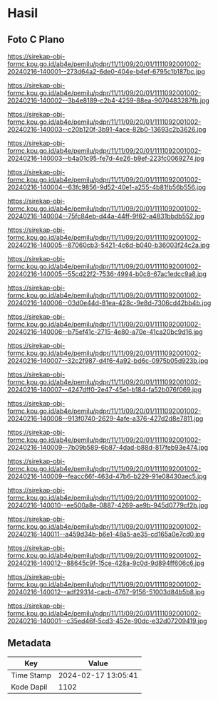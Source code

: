 # Hasil

## Foto C Plano

https://sirekap-obj-formc.kpu.go.id/ab4e/pemilu/pdpr/11/11/09/20/01/1111092001002-20240216-140001--273d64a2-6de0-404e-b4ef-6795c1b187bc.jpg

https://sirekap-obj-formc.kpu.go.id/ab4e/pemilu/pdpr/11/11/09/20/01/1111092001002-20240216-140002--3b4e8189-c2b4-4259-88ea-9070483287fb.jpg

https://sirekap-obj-formc.kpu.go.id/ab4e/pemilu/pdpr/11/11/09/20/01/1111092001002-20240216-140003--c20b120f-3b91-4ace-82b0-13693c2b3626.jpg

https://sirekap-obj-formc.kpu.go.id/ab4e/pemilu/pdpr/11/11/09/20/01/1111092001002-20240216-140003--b4a01c95-fe7d-4e26-b9ef-223fc0069274.jpg

https://sirekap-obj-formc.kpu.go.id/ab4e/pemilu/pdpr/11/11/09/20/01/1111092001002-20240216-140004--63fc9856-9d52-40e1-a255-4b81fb56b556.jpg

https://sirekap-obj-formc.kpu.go.id/ab4e/pemilu/pdpr/11/11/09/20/01/1111092001002-20240216-140004--75fc84eb-d44a-44ff-9f62-a4831bbdb552.jpg

https://sirekap-obj-formc.kpu.go.id/ab4e/pemilu/pdpr/11/11/09/20/01/1111092001002-20240216-140005--87060cb3-5421-4c6d-b040-b36003f24c2a.jpg

https://sirekap-obj-formc.kpu.go.id/ab4e/pemilu/pdpr/11/11/09/20/01/1111092001002-20240216-140005--55cd22f2-7536-4994-b0c8-67ac1edcc9a8.jpg

https://sirekap-obj-formc.kpu.go.id/ab4e/pemilu/pdpr/11/11/09/20/01/1111092001002-20240216-140006--03d0e44d-81ea-428c-9e8d-7306cd42bb4b.jpg

https://sirekap-obj-formc.kpu.go.id/ab4e/pemilu/pdpr/11/11/09/20/01/1111092001002-20240216-140006--b75ef41c-2715-4e80-a70e-41ca20bc9d16.jpg

https://sirekap-obj-formc.kpu.go.id/ab4e/pemilu/pdpr/11/11/09/20/01/1111092001002-20240216-140007--32c2f987-d4f6-4a92-bd6c-0975b05d923b.jpg

https://sirekap-obj-formc.kpu.go.id/ab4e/pemilu/pdpr/11/11/09/20/01/1111092001002-20240216-140007--4247dff0-2e47-45e1-b184-fa52b076f069.jpg

https://sirekap-obj-formc.kpu.go.id/ab4e/pemilu/pdpr/11/11/09/20/01/1111092001002-20240216-140008--913f0740-2629-4afe-a376-427d2d8e7811.jpg

https://sirekap-obj-formc.kpu.go.id/ab4e/pemilu/pdpr/11/11/09/20/01/1111092001002-20240216-140009--7b09b589-6b87-4dad-b88d-817feb93e474.jpg

https://sirekap-obj-formc.kpu.go.id/ab4e/pemilu/pdpr/11/11/09/20/01/1111092001002-20240216-140009--feacc66f-463d-47b6-b229-91e08430aec5.jpg

https://sirekap-obj-formc.kpu.go.id/ab4e/pemilu/pdpr/11/11/09/20/01/1111092001002-20240216-140010--ee500a8e-0887-4269-ae9b-945d0779cf2b.jpg

https://sirekap-obj-formc.kpu.go.id/ab4e/pemilu/pdpr/11/11/09/20/01/1111092001002-20240216-140011--a459d34b-b6e1-48a5-ae35-cd165a0e7cd0.jpg

https://sirekap-obj-formc.kpu.go.id/ab4e/pemilu/pdpr/11/11/09/20/01/1111092001002-20240216-140012--88645c9f-15ce-428a-9c0d-9d894ff606c6.jpg

https://sirekap-obj-formc.kpu.go.id/ab4e/pemilu/pdpr/11/11/09/20/01/1111092001002-20240216-140012--adf29314-cacb-4767-9156-51003d84b5b8.jpg

https://sirekap-obj-formc.kpu.go.id/ab4e/pemilu/pdpr/11/11/09/20/01/1111092001002-20240216-140001--c35ed46f-5cd3-452e-90dc-e32d07209419.jpg


## Metadata

| Key        | Value               |
| ---------- | ------------------- |
| Time Stamp | 2024-02-17 13:05:41 |
| Kode Dapil | 1102                |



